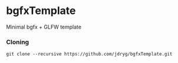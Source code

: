 # bgfxTemplate
Minimal bgfx + GLFW template

### Cloning
```
git clone --recursive https://github.com/jdryg/bgfxTemplate.git
```
